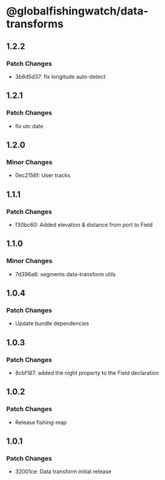 # @globalfishingwatch/data-transforms

## 1.2.2

### Patch Changes

- 3b8d5d37: fix longitude auto-detect

## 1.2.1

### Patch Changes

- fix utc date

## 1.2.0

### Minor Changes

- 0ec2156f: User tracks

## 1.1.1

### Patch Changes

- f30bc60: Added elevation & distance from port to Field

## 1.1.0

### Minor Changes

- 7d396a6: segments data-transform utils

## 1.0.4

### Patch Changes

- Update bundle dependencies

## 1.0.3

### Patch Changes

- 8cbf187: added the night property to the Field declaration

## 1.0.2

### Patch Changes

- Release fishing-map

## 1.0.1

### Patch Changes

- 32001ce: Data transform initial release
